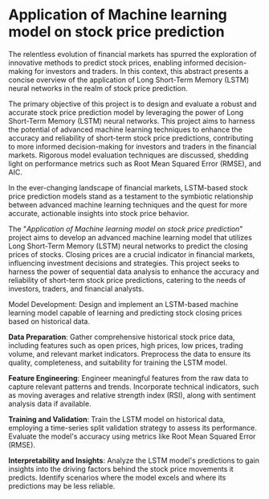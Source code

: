 # Application of Machine learning model on stock price prediction

The relentless evolution of financial markets has spurred the exploration of innovative methods to predict stock prices, enabling informed decision-making for investors and traders. In this context, this abstract presents a concise overview of the application of Long Short-Term Memory (LSTM) neural networks in the realm of stock price prediction.

The primary objective of this project is to design and evaluate a robust and accurate stock price prediction model by leveraging the power of Long Short-Term Memory (LSTM) neural networks. This project aims to harness the potential of advanced machine learning techniques to enhance the accuracy and reliability of short-term stock price predictions, contributing to more informed decision-making for investors and traders in the financial markets. Rigorous model evaluation techniques are discussed, shedding light on performance metrics such as Root Mean Squared Error (RMSE), and AIC.

In the ever-changing landscape of financial markets, LSTM-based stock price prediction models stand as a testament to the symbiotic relationship between advanced machine learning techniques and the quest for more accurate, actionable insights into stock price behavior.



The "_Application of Machine learning model on stock price prediction_" project aims to develop an advanced machine learning model that utilizes Long Short-Term Memory (LSTM) neural networks to predict the closing prices of stocks. Closing prices are a crucial indicator in financial markets, influencing investment decisions and strategies. This project seeks to harness the power of sequential data analysis to enhance the accuracy and reliability of short-term stock price predictions, catering to the needs of investors, traders, and financial analysts.


Model Development: Design and implement an LSTM-based machine learning model capable of learning and predicting stock closing prices based on historical data.

**Data Preparation**: Gather comprehensive historical stock price data, including features such as open prices, high prices, low prices, trading volume, and relevant market indicators. Preprocess the data to ensure its quality, completeness, and suitability for training the LSTM model.
  
**Feature Engineering**: Engineer meaningful features from the raw data to capture relevant patterns and trends. Incorporate technical indicators, such as moving averages and relative strength index (RSI), along with sentiment analysis data if available.
 
**Training and Validation**: Train the LSTM model on historical data, employing a time-series split validation strategy to assess its performance. Evaluate the model's accuracy using metrics like Root Mean Squared Error (RMSE).
 
**Interpretability and Insights**: Analyze the LSTM model's predictions to gain insights into the driving factors behind the stock price movements it predicts. Identify scenarios where the model excels and where its predictions may be less reliable.
